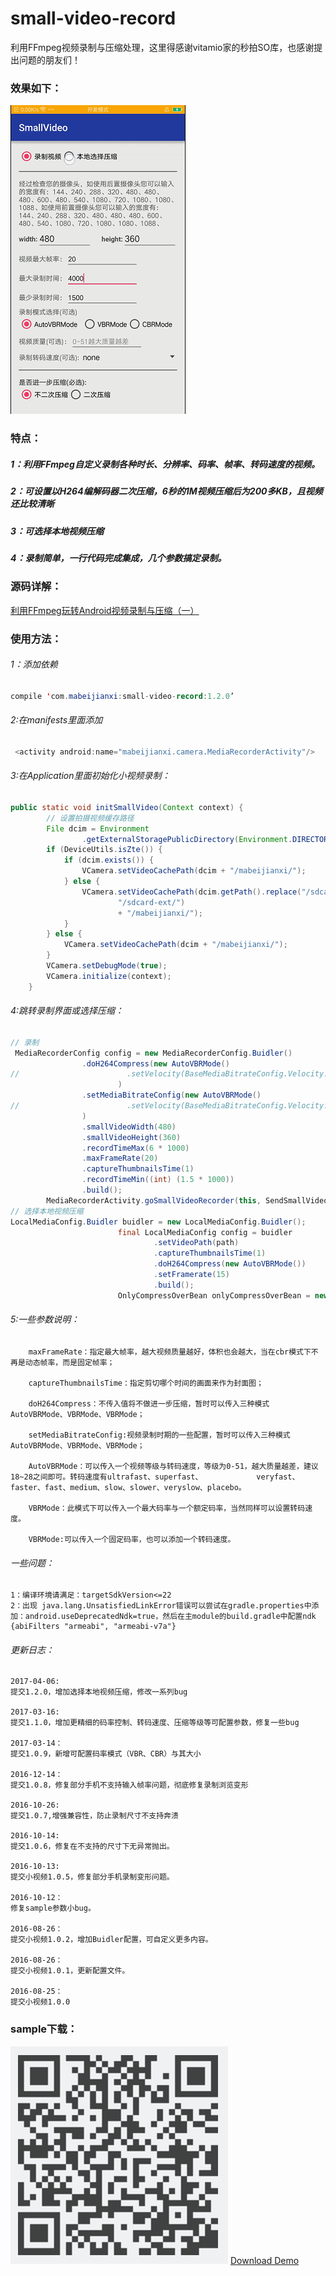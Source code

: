 # small-video-record
利用FFmpeg视频录制与压缩处理，这里得感谢vitamio家的秒拍SO库，也感谢提出问题的朋友们！

### 效果如下：
![sample](https://github.com/mabeijianxi/small-video-record/blob/master/image/new_sample.gif)
### 特点：
##### 1：利用FFmpeg自定义录制各种时长、分辨率、码率、帧率、转码速度的视频。
##### 2：可设置以H264编解码器二次压缩，6秒的1M视频压缩后为200多KB，且视频还比较清晰
##### 3：可选择本地视频压缩
##### 4：录制简单，一行代码完成集成，几个参数搞定录制。 
### 源码详解：
[利用FFmpeg玩转Android视频录制与压缩（一）](http://blog.csdn.net/mabeijianxi/article/details/63335722)
### 使用方法：
###### 1：添加依赖
```java
compile 'com.mabeijianxi:small-video-record:1.2.0’
```
###### 2:在manifests里面添加
```java
 <activity android:name="mabeijianxi.camera.MediaRecorderActivity"/>
```
###### 3:在Application里面初始化小视频录制：
```java
public static void initSmallVideo(Context context) {
        // 设置拍摄视频缓存路径
        File dcim = Environment
                .getExternalStoragePublicDirectory(Environment.DIRECTORY_DCIM);
        if (DeviceUtils.isZte()) {
            if (dcim.exists()) {
                VCamera.setVideoCachePath(dcim + "/mabeijianxi/");
            } else {
                VCamera.setVideoCachePath(dcim.getPath().replace("/sdcard/",
                        "/sdcard-ext/")
                        + "/mabeijianxi/");
            }
        } else {
            VCamera.setVideoCachePath(dcim + "/mabeijianxi/");
        }
        VCamera.setDebugMode(true);
        VCamera.initialize(context);
    }
```
###### 4:跳转录制界面或选择压缩：
```java
// 录制
 MediaRecorderConfig config = new MediaRecorderConfig.Buidler()
                .doH264Compress(new AutoVBRMode()
//                        .setVelocity(BaseMediaBitrateConfig.Velocity.ULTRAFAST)
                        )
                .setMediaBitrateConfig(new AutoVBRMode()
//                        .setVelocity(BaseMediaBitrateConfig.Velocity.ULTRAFAST)
                )
                .smallVideoWidth(480)
                .smallVideoHeight(360)
                .recordTimeMax(6 * 1000)
                .maxFrameRate(20)
                .captureThumbnailsTime(1)
                .recordTimeMin((int) (1.5 * 1000))
                .build();
        MediaRecorderActivity.goSmallVideoRecorder(this, SendSmallVideoActivity.class.getName(), config);
// 选择本地视频压缩
LocalMediaConfig.Buidler buidler = new LocalMediaConfig.Buidler();
                        final LocalMediaConfig config = buidler
                                .setVideoPath(path)
                                .captureThumbnailsTime(1)
                                .doH264Compress(new AutoVBRMode())
                                .setFramerate(15)
                                .build();
                        OnlyCompressOverBean onlyCompressOverBean = new LocalMediaCompress(config).startCompress();	
```
###### 5:一些参数说明：
		maxFrameRate：指定最大帧率，越大视频质量越好，体积也会越大，当在cbr模式下不再是动态帧率，而是固定帧率；
		
		captureThumbnailsTime：指定剪切哪个时间的画面来作为封面图；
		
		doH264Compress：不传入值将不做进一步压缩，暂时可以传入三种模式AutoVBRMode、VBRMode、VBRMode；
		
		setMediaBitrateConfig:视频录制时期的一些配置，暂时可以传入三种模式AutoVBRMode、VBRMode、VBRMode；
		
		AutoVBRMode：可以传入一个视频等级与转码速度，等级为0-51，越大质量越差，建议18~28之间即可。转码速度有ultrafast、superfast、			veryfast、faster、fast、medium、slow、slower、veryslow、placebo。
		
		VBRMode：此模式下可以传入一个最大码率与一个额定码率，当然同样可以设置转码速度。
		
		VBRMode:可以传入一个固定码率，也可以添加一个转码速度。
###### 一些问题：
	1：编译环境请满足：targetSdkVersion<=22
	2：出现 java.lang.UnsatisfiedLinkError错误可以尝试在gradle.properties中添加：android.useDeprecatedNdk=true，然后在主module的build.gradle中配置ndk {abiFilters "armeabi", "armeabi-v7a"}
###### 更新日志：

	2017-04-06:
	提交1.2.0，增加选择本地视频压缩，修改一系列bug
	
	2017-03-16:
	提交1.1.0，增加更精细的码率控制、转码速度、压缩等级等可配置参数，修复一些bug	

	2017-03-14：
	提交1.0.9，新增可配置码率模式（VBR、CBR）与其大小
	
	2016-12-14：
	提交1.0.8，修复部分手机不支持输入帧率问题，彻底修复录制浏览变形

	2016-10-26:
	提交1.0.7,增强兼容性，防止录制尺寸不支持奔溃

	2016-10-14:
	提交1.0.6，修复在不支持的尺寸下无异常抛出。

	2016-10-13:
	提交小视频1.0.5，修复部分手机录制变形问题。
	
	2016-10-12：
	修复sample参数小bug。
	
	2016-08-26：
	提交小视频1.0.2，增加Buidler配置，可自定义更多内容。
	
	2016-08-26：
	提交小视频1.0.1，更新配置文件。
	
	2016-08-25：
	提交小视频1.0.0
### sample下载：
![sample](https://github.com/mabeijianxi/small-video-record/blob/master/image/sample.png)
[Download Demo](http://fir.im/smallvideorecord)
